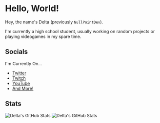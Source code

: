 # Hello, World!
Hey, the name's Delta (previously `NullPointDev`).

I'm currently a high school student, usually working on random projects or playing videogames in my spare time.

## Socials

I'm Currently On...
  - [Twitter](https://twitter.com/thatdeltaproto)
  - [Twitch](https://twitch.tv/deltatheprotogen)
  - [YouTube](https://www.youtube.com/channel/UCR_rDSaMq_2LvlyKfCKS2uw)
  - [And More!](https://linktr.ee/deltaproto)

## Stats
![Delta's GitHub Stats](https://github-readme-stats.vercel.app/api?username=nullpointdev&show_icons=true&theme=gruvbox)
![Delta's GitHub Stats](https://github-readme-stats.vercel.app/api/top-langs?username=nullpointdev&show_icons=true&theme=gruvbox&layout=compact)

<!--
TODO: Implement some of these?

- 🔭 I’m currently working on ...
- 🌱 I’m currently learning ...
- 👯 I’m looking to collaborate on ...
- 🤔 I’m looking for help with ...
- 💬 Ask me about ...
- 📫 How to reach me: ...
- 😄 Pronouns: ...
- ⚡ Fun fact: ...
-->
